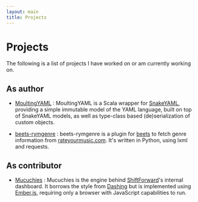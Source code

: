 ```yaml
---
layout: main
title: Projects
---
```


# Projects

The following is a list of projects I have worked on or am currently working on.

## As author

* [MoultingYAML][moultingyaml]
: MoultingYAML is a Scala wrapper for
[SnakeYAML][snakeyaml], providing a simple immutable model of the YAML language,
built on top of SnakeYAML models, as well as type-class based (de)serialization
of custom objects.

* [beets-rymgenre][beets-rymgenre]
: beets-rymgenre is a plugin for [beets][beets] to fetch genre information from
[rateyourmusic.com][rym]. It's written in Python, using lxml and requests.

## As contributor

* [Mucuchies][mucuchies]
: Mucuchies is the engine behind [ShiftForward][sf]'s internal dashboard. It
borrows the style from [Dashing][dashing] but is implemented using
[Ember.js][emberjs], requiring only a browser with JavaScript capabilities to
run.

[beets-rymgenre]: http://github.com/jcazevedo/beets-rymgenre
[beets]: http://beets.radbox.org/
[dashing]: http://dashing.io/
[emberjs]: http://emberjs.com/
[lxml]: http://lxml.de/
[moultingyaml]: https://github.com/jcazevedo/moultingyaml
[mucuchies]: http://github.com/ShiftForward/mucuchies
[requests]: http://docs.python-requests.org/
[rym]: http://rateyourmusic.com/
[sf]: http://www.shiftforward.eu/
[snakeyaml]: https://bitbucket.org/asomov/snakeyaml
